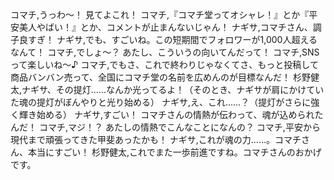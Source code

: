コマチ,うっわ～！ 見てよこれ！
コマチ,『コマチ堂ってオシャレ！』とか『平安美人やばい！』とか、コメントが止まんないじゃん！
ナギサ,コマチさん、調子良すぎ！
ナギサ,でも、すごいね。この短期間でフォロワーが1,000人超えるなんて！
コマチ,でしょ～？ あたし、こういうの向いてんだって！
コマチ,SNSって楽しいね～♪
コマチ,でもさ、これで終わりじゃなくてさ、もっと投稿して商品バンバン売って、全国にコマチ堂の名前を広めんのが目標なんだ！
杉野健太,ナギサ、その提灯……なんか光ってるよ！（そのとき、ナギサが肩にかけていた魂の提灯がぼんやりと光り始める）
ナギサ,え、これ……？（提灯がさらに強く輝き始める）
ナギサ,すごい！ コマチさんの情熱が伝わって、魂が込められたんだ！
コマチ,マジ！？ あたしの情熱でこんなことになんの？
コマチ,平安から現代まで頑張ってきた甲斐あったかも！
ナギサ,これが魂の力……。コマチさん、本当にすごい！
杉野健太,これでまた一歩前進ですね。コマチさんのおかげです。
